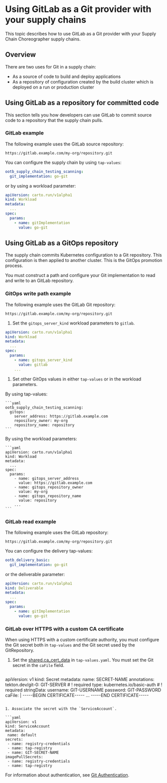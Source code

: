 # Using GitLab as a Git provider with your supply chains

This topic describes how to use GitLab as a Git provider with your Supply Chain Choreographer supply chains.

## <a id="overview"></a>Overview

There are two uses for Git in a supply chain:

- As a source of code to build and deploy applications
- As a repository of configuration created by the build cluster which is deployed on a run or production cluster

## <a id="repo-committed"></a> Using GitLab as a repository for committed code

This section tells you how developers can use GitLab to commit source code to a repository that the
supply chain pulls.

### <a id="devops-example"></a> GitLab example

The following example uses the GitLab source repository:

`https://gitlab.example.com/my-org/repository.git`

You can configure the supply chain by using `tap-values`:

```yaml
ootb_supply_chain_testing_scanning:
  git_implementation: go-git
```

or by using a workload parameter:

```yaml
apiVersion: carto.run/v1alpha1
kind: Workload
metadata:
  ...
spec:
  params:
    - name: gitImplementation
      value: go-git
```

## <a id="using-gitops"></a> Using GitLab as a GitOps repository

The supply chain commits Kubernetes configuration to a Git repository.
This configuration is then applied to another cluster. This is the GitOps
promotion process.

You must construct a path and configure your Git implementation to read and write to an GitLab repository.

### <a id="gitops-write-ex"></a> GitOps write path example

The following example uses the GitLab Git repository:

`https://gitlab.example.com/my-org/repository.git`

1. Set the `gitops_server_kind` workload parameters to `gitlab`.

  ```yaml
  apiVersion: carto.run/v1alpha1
  kind: Workload
  metadata:
    ...
  spec:
    params:
      - name: gitops_server_kind
        value: gitlab
      ...
  ```

1. Set other GitOps values in either `tap-values` or in the workload parameters.

  By using tap-values:

    ```yaml
    ootb_supply_chain_testing_scanning:
      gitops:
        server_address: https://gitlab.example.com
        repository_owner: my-org
        repository_name: repository
    ```

  By using the workload parameters:

    ```yaml
    apiVersion: carto.run/v1alpha1
    kind: Workload
    metadata:
      ...
    spec:
      params:
        - name: gitops_server_address
          value: https://gitlab.example.com
        - name: gitops_repository_owner
          value: my-org
        - name: gitops_repository_name
          value: repository
        ...
    ```

### <a id="gitops-read-ex"></a> GitLab read example

The following example uses the GitLab repository:

`https://gitlab.example.com/my-org/repository.git`

You can configure the delivery tap-values:

```yaml
ootb_delivery_basic:
  git_implementation: go-git
```

or the deliverable parameter:

```yaml
apiVersion: carto.run/v1alpha1
kind: Deliverable
metadata:
  ...
spec:
  params:
    - name: gitImplementation
      value: go-git
```

### <a id="gitops-read-temp"></a> GitLab over HTTPS with a custom CA certificate

When using HTTPS with a custom certificate authority, you must configure the Git
secret both in `tap-values` and the Git secret used by the GitRepository.

1. Set the [shared.ca_cert_data](../security-and-compliance/tls-and-certificates/custom-ca-certificates.hbs.md)
 in `tap-values.yaml`. You must set the Git secret in the `caFile` field.

   ```yaml
  apiVersion: v1
  kind: Secret
  metadata:
    name: SECRET-NAME
    annotations:
      tekton.dev/git-0: GIT-SERVER        # ! required
  type: kubernetes.io/basic-auth          # ! required
  stringData:
    username: GIT-USERNAME
    password: GIT-PASSWORD
    caFile: |
     -----BEGIN CERTIFICATE-----
     ...
     -----END CERTIFICATE-----
   ```

1. Associate the secret with the `ServiceAccount`.

  ```yaml
  apiVersion: v1
  kind: ServiceAccount
  metadata:
    name: default
  secrets:
    - name: registry-credentials
    - name: tap-registry
    - name: GIT-SECRET-NAME
  imagePullSecrets:
    - name: registry-credentials
    - name: tap-registry
  ```

For information about authentication, see [Git Authentication](git-auth.hbs.md).